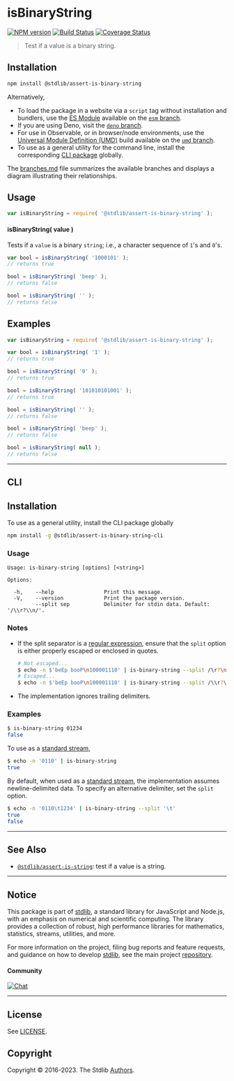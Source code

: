 <!--

@license Apache-2.0

Copyright (c) 2018 The Stdlib Authors.

Licensed under the Apache License, Version 2.0 (the "License");
you may not use this file except in compliance with the License.
You may obtain a copy of the License at

   http://www.apache.org/licenses/LICENSE-2.0

Unless required by applicable law or agreed to in writing, software
distributed under the License is distributed on an "AS IS" BASIS,
WITHOUT WARRANTIES OR CONDITIONS OF ANY KIND, either express or implied.
See the License for the specific language governing permissions and
limitations under the License.

-->

# isBinaryString

[![NPM version][npm-image]][npm-url] [![Build Status][test-image]][test-url] [![Coverage Status][coverage-image]][coverage-url] <!-- [![dependencies][dependencies-image]][dependencies-url] -->

> Test if a value is a binary string.

<section class="installation">

## Installation

```bash
npm install @stdlib/assert-is-binary-string
```

Alternatively,

-   To load the package in a website via a `script` tag without installation and bundlers, use the [ES Module][es-module] available on the [`esm` branch][esm-url].
-   If you are using Deno, visit the [`deno` branch][deno-url].
-   For use in Observable, or in browser/node environments, use the [Universal Module Definition (UMD)][umd] build available on the [`umd` branch][umd-url].
-   To use as a general utility for the command line, install the corresponding [CLI package][cli-section] globally.

The [branches.md][branches-url] file summarizes the available branches and displays a diagram illustrating their relationships.

</section>

<section class="usage">

## Usage

```javascript
var isBinaryString = require( '@stdlib/assert-is-binary-string' );
```

#### isBinaryString( value )

Tests if a `value` is a binary `string`; i.e., a character sequence of `1`'s and `0`'s.

```javascript
var bool = isBinaryString( '1000101' );
// returns true

bool = isBinaryString( 'beep' );
// returns false

bool = isBinaryString( '' );
// returns false
```

</section>

<!-- /.usage -->

<section class="examples">

## Examples

<!-- eslint no-undef: "error" -->

```javascript
var isBinaryString = require( '@stdlib/assert-is-binary-string' );

var bool = isBinaryString( '1' );
// returns true

bool = isBinaryString( '0' );
// returns true

bool = isBinaryString( '101010101001' );
// returns true

bool = isBinaryString( '' );
// returns false

bool = isBinaryString( 'beep' );
// returns false

bool = isBinaryString( null );
// returns false
```

</section>

<!-- /.examples -->

* * *

<section class="cli">

## CLI

<section class="installation">

## Installation

To use as a general utility, install the CLI package globally

```bash
npm install -g @stdlib/assert-is-binary-string-cli
```

</section>

<!-- CLI usage documentation. -->

<section class="usage">

### Usage

```text
Usage: is-binary-string [options] [<string>]

Options:

  -h,    --help                Print this message.
  -V,    --version             Print the package version.
         --split sep           Delimiter for stdin data. Default: '/\\r?\\n/'.
```

</section>

<!-- /.usage -->

<!-- CLI usage notes. Make sure to keep an empty line after the `section` element and another before the `/section` close. -->

<section class="notes">

### Notes

-   If the split separator is a [regular expression][mdn-regexp], ensure that the `split` option is either properly escaped or enclosed in quotes.

    ```bash
    # Not escaped...
    $ echo -n $'beEp booP\n100001110' | is-binary-string --split /\r?\n/
    # Escaped...
    $ echo -n $'beEp booP\n100001110' | is-binary-string --split /\\r?\\n/
    ```

-   The implementation ignores trailing delimiters.

</section>

<!-- /.notes -->

<section class="examples">

### Examples

```bash
$ is-binary-string 01234
false
```

To use as a [standard stream][standard-streams],

```bash
$ echo -n '0110' | is-binary-string
true
```

By default, when used as a [standard stream][standard-streams], the implementation assumes newline-delimited data. To specify an alternative delimiter, set the `split` option.

```bash
$ echo -n '0110\t1234' | is-binary-string --split '\t'
true
false
```

</section>

<!-- /.examples -->

</section>

<!-- /.cli -->

<!-- Section for related `stdlib` packages. Do not manually edit this section, as it is automatically populated. -->

<section class="related">

* * *

## See Also

-   <span class="package-name">[`@stdlib/assert-is-string`][@stdlib/assert/is-string]</span><span class="delimiter">: </span><span class="description">test if a value is a string.</span>

</section>

<!-- /.related -->

<!-- Section for all links. Make sure to keep an empty line after the `section` element and another before the `/section` close. -->


<section class="main-repo" >

* * *

## Notice

This package is part of [stdlib][stdlib], a standard library for JavaScript and Node.js, with an emphasis on numerical and scientific computing. The library provides a collection of robust, high performance libraries for mathematics, statistics, streams, utilities, and more.

For more information on the project, filing bug reports and feature requests, and guidance on how to develop [stdlib][stdlib], see the main project [repository][stdlib].

#### Community

[![Chat][chat-image]][chat-url]

---

## License

See [LICENSE][stdlib-license].


## Copyright

Copyright &copy; 2016-2023. The Stdlib [Authors][stdlib-authors].

</section>

<!-- /.stdlib -->

<!-- Section for all links. Make sure to keep an empty line after the `section` element and another before the `/section` close. -->

<section class="links">

[npm-image]: http://img.shields.io/npm/v/@stdlib/assert-is-binary-string.svg
[npm-url]: https://npmjs.org/package/@stdlib/assert-is-binary-string

[test-image]: https://github.com/stdlib-js/assert-is-binary-string/actions/workflows/test.yml/badge.svg?branch=main
[test-url]: https://github.com/stdlib-js/assert-is-binary-string/actions/workflows/test.yml?query=branch:main

[coverage-image]: https://img.shields.io/codecov/c/github/stdlib-js/assert-is-binary-string/main.svg
[coverage-url]: https://codecov.io/github/stdlib-js/assert-is-binary-string?branch=main

<!--

[dependencies-image]: https://img.shields.io/david/stdlib-js/assert-is-binary-string.svg
[dependencies-url]: https://david-dm.org/stdlib-js/assert-is-binary-string/main

-->

[chat-image]: https://img.shields.io/gitter/room/stdlib-js/stdlib.svg
[chat-url]: https://app.gitter.im/#/room/#stdlib-js_stdlib:gitter.im

[stdlib]: https://github.com/stdlib-js/stdlib

[stdlib-authors]: https://github.com/stdlib-js/stdlib/graphs/contributors

[cli-section]: https://github.com/stdlib-js/assert-is-binary-string#cli
[cli-url]: https://github.com/stdlib-js/assert-is-binary-string/tree/cli
[@stdlib/assert-is-binary-string]: https://github.com/stdlib-js/assert-is-binary-string/tree/main

[umd]: https://github.com/umdjs/umd
[es-module]: https://developer.mozilla.org/en-US/docs/Web/JavaScript/Guide/Modules

[deno-url]: https://github.com/stdlib-js/assert-is-binary-string/tree/deno
[umd-url]: https://github.com/stdlib-js/assert-is-binary-string/tree/umd
[esm-url]: https://github.com/stdlib-js/assert-is-binary-string/tree/esm
[branches-url]: https://github.com/stdlib-js/assert-is-binary-string/blob/main/branches.md

[stdlib-license]: https://raw.githubusercontent.com/stdlib-js/assert-is-binary-string/main/LICENSE

[standard-streams]: https://en.wikipedia.org/wiki/Standard_streams

[mdn-regexp]: https://developer.mozilla.org/en-US/docs/Web/JavaScript/Guide/Regular_Expressions

<!-- <related-links> -->

[@stdlib/assert/is-string]: https://github.com/stdlib-js/assert-is-string

<!-- </related-links> -->

</section>

<!-- /.links -->
